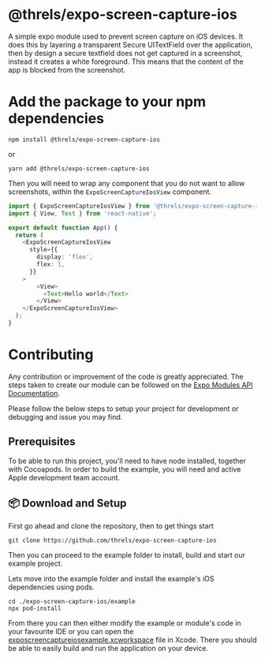 # @threls/expo-screen-capture-ios

A simple expo module used to prevent screen capture on iOS devices.
It does this by layering a transparent Secure UITextField over the application, then by design a secure textfield does not get captured in a screenshot, instead it creates a white foreground.
This means that the content of the app is blocked from the screenshot.

# Add the package to your npm dependencies

```
npm install @threls/expo-screen-capture-ios
```
or 
```
yarn add @threls/expo-screen-capture-ios
```

Then you will need to wrap any component that you do not want to allow screenshots, within the `ExpoScreenCaptureIosView` component.

```ts
import { ExpoScreenCaptureIosView } from '@threls/expo-screen-capture-ios';
import { View, Text } from 'react-native';

export default function App() {
  return (
    <ExpoScreenCaptureIosView
      style={{
        display: 'flex',
        flex: 1,
      }}
    >
        <View>
          <Text>Hello world</Text>
        </View>
    </ExpoScreenCaptureIosView>
  );
}
```

# Contributing

Any contribution or improvement of the code is greatly appreciated. 
The steps taken to create our module can be followed on the [Expo Modules API Documentation](https://docs.expo.dev/modules/get-started/).

Please follow the below steps to setup your project for development or debugging and issue you may find.

## Prerequisites

To be able to run this project, you'll need to have node installed, together with Cocoapods.
In order to build the example, you will need and active Apple development team account.

## 📦 Download and Setup

First go ahead and clone the repository, then to get things start

```
git clone https://github.com/threls/expo-screen-capture-ios
```

Then you can proceed to the example folder to install, build and start our example project.

Lets move into the example folder and install the example's iOS dependencies using pods.

```
cd ./expo-screen-capture-ios/example
npx pod-install
```

From there you can then either modify the example or module's code in your favourite IDE or you can open the [exposcreencaptureiosexample.xcworkspace](./example/ios/exposcreencaptureiosexample.xcworkspace) file in Xcode. There you should be able to easily build and run the application on your device.